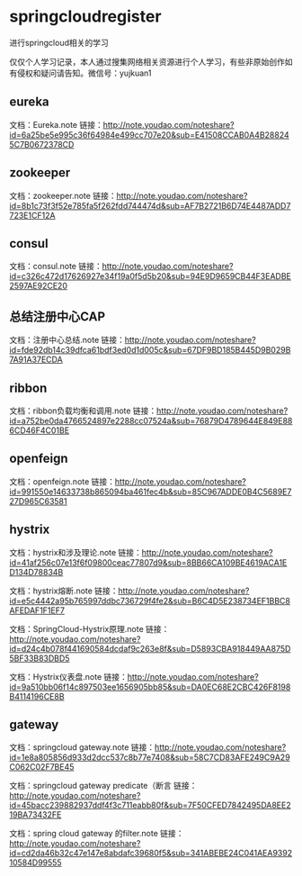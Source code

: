 # springcloudregister
进行springcloud相关的学习

仅仅个人学习记录，本人通过搜集网络相关资源进行个人学习，有些非原始创作如有侵权和疑问请告知。微信号：yujkuan1



## eureka
文档：Eureka.note
链接：http://note.youdao.com/noteshare?id=6a25be5e995c36f64984e499cc707e20&sub=E41508CCAB0A4B288245C7B0672378CD

## zookeeper
文档：zookeeper.note
链接：http://note.youdao.com/noteshare?id=8b1c73f3f52e785fa5f262fdd744474d&sub=AF7B2721B6D74E4487ADD7723E1CF12A
## consul
文档：consul.note
链接：http://note.youdao.com/noteshare?id=c326c472d17626927e34f19a0f5d5b20&sub=94E9D9659CB44F3EADBE2597AE92CE20

## 总结注册中心CAP
文档：注册中心总结.note
链接：http://note.youdao.com/noteshare?id=fde92db14c39dfca61bdf3ed0d1d005c&sub=67DF9BD185B445D9B029B7A91A37ECDA

## ribbon
文档：ribbon负载均衡和调用.note
链接：http://note.youdao.com/noteshare?id=a752be0da4766524897e2288cc07524a&sub=76879D4789644E849E886CD46F4C01BE

## openfeign

文档：openfeign.note
链接：http://note.youdao.com/noteshare?id=991550e14633738b865094ba461fec4b&sub=85C967ADDE0B4C5689E727D965C63581


## hystrix

文档：hystrix和涉及理论.note
链接：http://note.youdao.com/noteshare?id=41af256c07e13f6f09800ceac77807d9&sub=8BB66CA109BE4619ACA1ED134D78834B

文档：hystrix熔断.note
链接：http://note.youdao.com/noteshare?id=e5c4442a95b765997ddbc736729f4fe2&sub=B6C4D5E238734EF1BBC8AFEDAF1F1EF7

文档：SpringCloud-Hystrix原理.note
链接：http://note.youdao.com/noteshare?id=d24c4b078f441690584dcdaf9c263e8f&sub=D5893CBA918449AA875D5BF33B83DBD5

文档：Hystrix仪表盘.note
链接：http://note.youdao.com/noteshare?id=9a510bb06f14c897503ee1656905bb85&sub=DA0EC68E2CBC426F8198B4114196CE8B


## gateway

文档：springcloud gateway.note
链接：http://note.youdao.com/noteshare?id=1e8a805856d933d2dcc537c8b77e7408&sub=58C7CD83AFE249C9A29C062C02F7BE45

文档：springcloud gateway predicate（断言
链接：http://note.youdao.com/noteshare?id=45bacc239882937ddf4f3c711eabb80f&sub=7F50CFED7842495DA8EE219BA73432FE

文档：spring cloud gateway 的filter.note
链接：http://note.youdao.com/noteshare?id=cd2da46b32c47e147e8abdafc39680f5&sub=341ABEBE24C041AEA939210584D99555